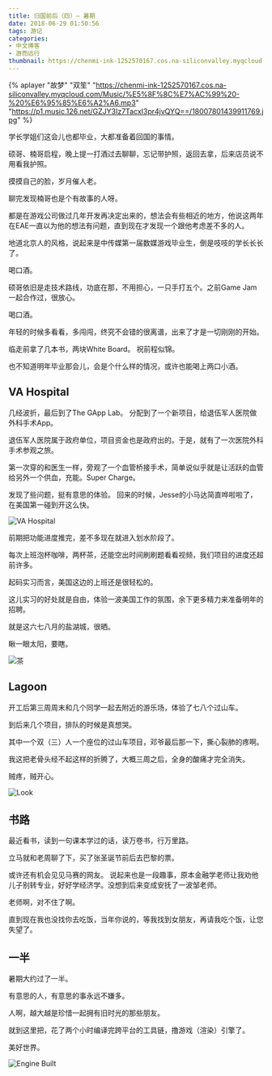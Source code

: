 ```yaml
---
title: 归国前后（四）— 暑期
date: 2018-06-29 01:50:56
tags: 游记
categories: 
- 中文博客
- 游而远行
thumbnail: https://chenmi-ink-1252570167.cos.na-siliconvalley.myqcloud.com/lagoon.jpg
---
```

{% aplayer "故梦" "双笙" "https://chenmi-ink-1252570167.cos.na-siliconvalley.myqcloud.com/Music/%E5%8F%8C%E7%AC%99%20-%20%E6%95%85%E6%A2%A6.mp3" "https://p1.music.126.net/GZJY3Iz7TacxI3pr4jvQYQ==/18007801439911769.jpg" %}




学长学姐们这会儿也都毕业，大都准备着回国的事情。

硕哥、楠哥启程，晚上提一打酒过去聊聊，忘记带护照，返回去拿，后来店员说不用看我护照。

摸摸自己的脸，岁月催人老。

聊完发现楠哥也是个有故事的人呀。
<!--more-->
都是在游戏公司做过几年开发再决定出来的，想法会有些相近的地方，他说这两年在EAE一直以为他的想法有问题，直到现在才发现一个跟他考虑差不多的人。

地道北京人的风格，说起来是中传媒第一届数媒游戏毕业生，倒是吱吱的学长长长了。

喝口酒。

硕哥依旧是走技术路线，功底在那，不用担心，一只手打五个。之前Game Jam 一起合作过，很放心。

喝口酒。

年轻的时候多看看，多闯闯，终究不会错的很离谱，出来了才是一切刚刚的开始。

临走前拿了几本书，两块White Board。 祝前程似锦。

也不知道明年毕业那会儿，会是个什么样的情况，或许也能喝上两口小酒。

## VA Hospital

几经波折，最后到了The GApp Lab。 分配到了一个新项目，给退伍军人医院做外科手术App。

退伍军人医院属于政府单位，项目资金也是政府出的。于是，就有了一次医院外科手术参观之旅。

第一次穿的和医生一样，旁观了一个血管桥接手术，简单说似乎就是让活跃的血管给另外一个供血，充能。Super Charge。

发现了些问题，挺有意思的体验。 回来的时候，Jesse的小马达简直哗啦啦了，在美国第一碰到开这么快。

![VA Hospital](https://chenmi-ink-1252570167.cos.na-siliconvalley.myqcloud.com/IMG_5528.JPG)

前期把功能进度推完，差不多现在就进入划水阶段了。

每次上班泡杯咖啡，两杯茶，还能空出时间刷刷题看看视频，我们项目的进度还超前许多。

起码实习而言，美国这边的上班还是很轻松的。

这儿实习的好处就是自由，体验一波美国工作的氛围，余下更多精力来准备明年的招聘。

就是这六七八月的盐湖城，很晒。

瞅一眼太阳，要瞎。

![茶](https://chenmi-ink-1252570167.cos.na-siliconvalley.myqcloud.com/IMG_5791.JPG)


## Lagoon 

开工后第三周周末和几个同学一起去附近的游乐场，体验了七八个过山车。

到后来几个项目，排队的时候是真想哭。 

其中一个双（三）人一个座位的过山车项目，邓爷最后那一下，撕心裂肺的疼啊。

我这把老骨头经不起这样的折腾了，大概三周之后，全身的酸痛才完全消失。

贼疼，贼开心。

![Look](https://chenmi-ink-1252570167.cos.na-siliconvalley.myqcloud.com/IMG_5670.GIF)


## 书路

最近看书，读到一句课本学过的话，读万卷书，行万里路。

立马就和老周聊了下，买了张圣诞节前后去巴黎的票。

或许还有机会见见马赛的网友。 说起来也是一段趣事，原本金融学老师让我劝他儿子别转专业，好好学经济学。没想到后来变成安抚了一波邹老师。

老师啊，对不住了啊。

直到现在我也没找你去吃饭，当年你说的，等我找到女朋友，再请我吃个饭，让您失望了。

## 一半

暑期大约过了一半。

有意思的人，有意思的事永远不嫌多。

人啊，越大越是珍惜一起拥有旧时光的那些朋友。

就到这里把，花了两个小时编译完跨平台的工具链，撸游戏（渲染）引擎了。

美好世界。

![Engine Built](https://chenmi-ink-1252570167.cos.na-siliconvalley.myqcloud.com/Engine.png)
